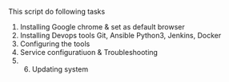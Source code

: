 This script do following tasks

1. Installing Google chrome & set as default browser
2. Installing Devops tools Git, Ansible Python3, Jenkins, Docker
3. Configuring the tools
4. Service configuratiuon & Troubleshooting
5. 6. Updating system
